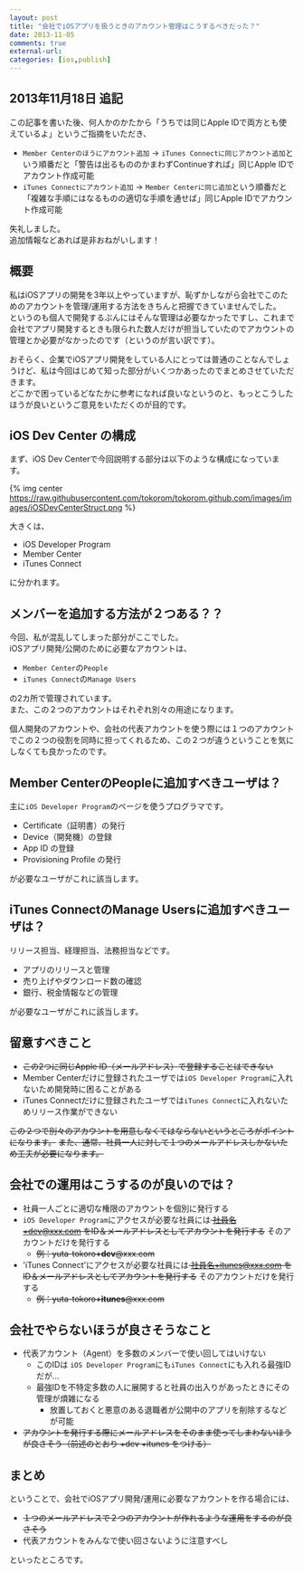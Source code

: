 ```yaml
---
layout: post
title: "会社でiOSアプリを扱うときのアカウント管理はこうするべきだった？"
date: 2013-11-05
comments: true
external-url: 
categories: [ios,publish]
---
```


## 2013年11月18日 追記

この記事を書いた後、何人かのかたから「うちでは同じApple IDで両方とも使えているよ」というご指摘をいただき、

- `Member Centerのほうにアカウント追加` -> `iTunes Connectに同じアカウント追加`という順番だと「警告は出るもののかまわずContinueすれば」同じApple IDでアカウント作成可能
- `iTunes Connectにアカウント追加` -> `Member Centerに同じ追加`という順番だと「複雑な手順にはなるものの適切な手順を通せば」同じApple IDでアカウント作成可能

失礼しました。  
追加情報などあれば是非おねがいします！

## 概要

私はiOSアプリの開発を3年以上やっていますが、恥ずかしながら会社でこのためのアカウントを管理/運用する方法をきちんと把握できていませんでした。  
というのも個人で開発するぶんにはそんな管理は必要なかったですし、これまで会社でアプリ開発するときも限られた数人だけが担当していたのでアカウントの管理とか必要がなかったのです（というのが言い訳です）。

おそらく、企業でiOSアプリ開発をしている人にとっては普通のことなんでしょうけど、私は今回はじめて知った部分がいくつかあったのでまとめさせていただきます。  
どこかで困っているどなたかに参考になれば良いなというのと、もっとこうしたほうが良いというご意見をいただくのが目的です。

## iOS Dev Center の構成

まず、iOS Dev Centerで今回説明する部分は以下のような構成になっています。

{% img center https://raw.githubusercontent.com/tokorom/tokorom.github.com/images/images/iOSDevCenterStruct.png %}

大きくは、

- iOS Developer Program
- Member Center
- iTunes Connect

に分かれます。

## メンバーを追加する方法が２つある？？

今回、私が混乱してしまった部分がここでした。  
iOSアプリ開発/公開のために必要なアカウントは、

- `Member Center`の`People`
- `iTunes Connect`の`Manage Users`

の2カ所で管理されています。  
また、この２つのアカウントはそれぞれ別々の用途になります。  

個人開発のアカウントや、会社の代表アカウントを使う際には１つのアカウントでこの２つの役割を同時に担ってくれるため、この２つが違うということを気にしなくても良かったのです。

<!-- more -->

## Member CenterのPeopleに追加すべきユーザは？

主に`iOS Developer Program`のページを使うプログラマです。

- Certificate（証明書）の発行
- Device（開発機）の登録
- App ID の登録
- Provisioning Profile の発行

が必要なユーザがこれに該当します。

## iTunes ConnectのManage Usersに追加すべきユーザは？

リリース担当、経理担当、法務担当などです。

- アプリのリリースと管理
- 売り上げやダウンロード数の確認
- 銀行、税金情報などの管理

が必要なユーザがこれに該当します。

## 留意すべきこと

- <s>この2つに同じApple ID（メールアドレス）で登録することはできない</s>
- Member Centerだけに登録されたユーザでは`iOS Developer Program`に入れないため開発時に困ることがある
- iTunes Connectだけに登録されたユーザでは`iTunes Connect`に入れないためリリース作業ができない

<s>この２つで別々のアカウントを用意しなくてはならないというところがポイントになります。</s>
<s>また、通常、社員一人に対して１つのメールアドレスしかないため工夫が必要になります。</s>

## 会社での運用はこうするのが良いのでは？

- 社員一人ごとに適切な権限のアカウントを個別に発行する
- `iOS Developer Program`にアクセスが必要な社員には<s> 社員名+dev@xxx.com をID＆メールアドレスとしてアカウントを発行する</s> そのアカウントだけを発行する
    - <s>例：yuta-tokoro<b>+dev</b>@xxx.com</s>
- 'iTunes Connect'にアクセスが必要な社員には<s> 社員名+itunes@xxx.com をID＆メールアドレスとしてアカウントを発行する</s> そのアカウントだけを発行する
    - <s>例：yuta-tokoro<b>+itunes</b>@xxx.com</s>

## 会社でやらないほうが良さそうなこと

- 代表アカウント（Agent）を多数のメンバーで使い回してはいけない
    - このIDは `iOS Developer Program`にも`iTunes Connect`にも入れる最強IDだが...
    - 最強IDを不特定多数の人に展開すると社員の出入りがあったときにその管理が煩雑になる
        - 放置しておくと悪意のある退職者が公開中のアプリを削除するなどが可能
- <s>アカウントを発行する際にメールアドレスをそのまま使ってしまわないほうが良さそう（前述のとおり +dev +itunes をつける）</s>

## まとめ

ということで、会社でiOSアプリ開発/運用に必要なアカウントを作る場合には、

- <s>１つのメールアドレスで２つのアカウントが作れるような運用をするのが良さそう</s>
- 代表アカウントをみんなで使い回さないように注意すべし

といったところです。

